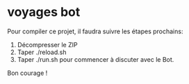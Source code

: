 # voyages bot

Pour compiler ce projet, il faudra suivre les étapes prochains:

1) Décompresser le ZIP
2) Taper ./reload.sh
3) Taper ./run.sh pour commencer à discuter avec le Bot.

Bon courage !
